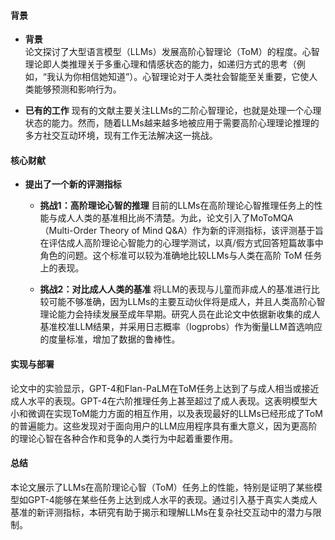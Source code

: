 #### 背景
- **背景**       
    论文探讨了大型语言模型（LLMs）发展高阶心智理论（ToM）的程度。心智理论即人类推理关于多重心理和情感状态的能力，如递归方式的思考（例如，“我认为你相信她知道”）。心智理论对于人类社会智能至关重要，它使人类能够预测和影响行为。

- **已有的工作**
    现有的文献主要关注LLMs的二阶心智理论，也就是处理一个心理状态的能力。然而，随着LLMs越来越多地被应用于需要高阶心理理论推理的多方社交互动环境，现有工作无法解决这一挑战。

#### 核心财献
- **提出了一个新的评测指标**
    - **挑战1：高阶理论心智的推理**
        目前的LLMs在高阶理论心智推理任务上的性能与成人人类的基准相比尚不清楚。为此，论文引入了MoToMQA（Multi-Order Theory of Mind Q&A）作为新的评测指标，该评测基于旨在评估成人高阶理论心智能力的心理学测试，以真/假方式回答短篇故事中角色的问题。这个标准可以较为准确地比较LLMs与人类在高阶 ToM 任务上的表现。

   - **挑战2：对比成人人类的基准**
        将LLM的表现与儿童而非成人的基准进行比较可能不够准确，因为LLMs的主要互动伙伴将是成人，并且人类高阶心智理论能力会持续发展至成年早期。研究人员在此论文中依据新收集的成人基准校准LLM结果，并采用日志概率（logprobs）作为衡量LLM首选响应的度量标准，增加了数据的鲁棒性。

#### 实现与部署
论文中的实验显示，GPT-4和Flan-PaLM在ToM任务上达到了与成人相当或接近成人水平的表现。GPT-4在六阶推理任务上甚至超过了成人表现。这表明模型大小和微调在实现ToM能力方面的相互作用，以及表现最好的LLMs已经形成了ToM的普遍能力。这些发现对于面向用户的LLM应用程序具有重大意义，因为更高阶的理论心智在各种合作和竞争的人类行为中起着重要作用。

#### 总结
本论文展示了LLMs在高阶理论心智（ToM）任务上的性能，特别是证明了某些模型如GPT-4能够在某些任务上达到成人水平的表现。通过引入基于真实人类成人基准的新评测指标，本研究有助于揭示和理解LLMs在复杂社交互动中的潜力与限制。